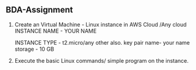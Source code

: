 ## BDA-Assignment
1. Create an Virtual Machine - Linux instance in AWS Cloud /Any cloud
   INSTANCE NAME - YOUR NAME

   INSTANCE TYPE - t2.micro/any other also.
   key pair name- your name
   storage - 10 GB

3. Execute the basic Linux commands/ simple program on the instance.
